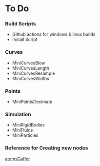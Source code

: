 # To Do

### Build Scripts

* Github actions for windows & linux builds
* Install Script

### Curves

* MiniCurvesBlow
* MiniCurvesLength
* MiniCurvesResample
* MiniCurvesWidths

### Points

* MiniPointsDecimate

### Simulation

* MiniRigidBodies
* MiniFluids
* MiniParticles

### Reference for Creating new nodes

[atomsGaffer](https://github.com/Toolchefs/atomsGaffer)